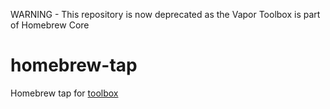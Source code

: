 WARNING - This repository is now deprecated as the Vapor Toolbox is part of Homebrew Core

# homebrew-tap

Homebrew tap for [toolbox](https://github.com/vapor/toolbox)
